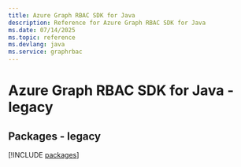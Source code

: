 ```yaml
---
title: Azure Graph RBAC SDK for Java
description: Reference for Azure Graph RBAC SDK for Java
ms.date: 07/14/2025
ms.topic: reference
ms.devlang: java
ms.service: graphrbac
---
```

# Azure Graph RBAC SDK for Java - legacy
## Packages - legacy
[!INCLUDE [packages](graph-rbac-index.md)]